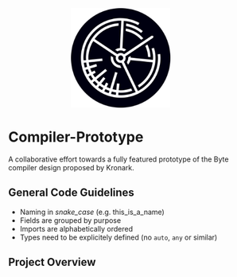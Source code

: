 <div style="display:block;margin:0 auto;width:50%">
    <img style="max-height:200px;" src="./docs/assets/logo.svg">
</div>

# Compiler-Prototype
A collaborative effort towards a fully featured prototype of the Byte compiler design proposed by Kronark.

## General Code Guidelines
- Naming in *snake_case* (e.g. this_is_a_name)
- Fields are grouped by purpose
- Imports are alphabetically ordered
- Types need to be explicitely defined (no `auto`, `any` or similar)

## Project Overview
